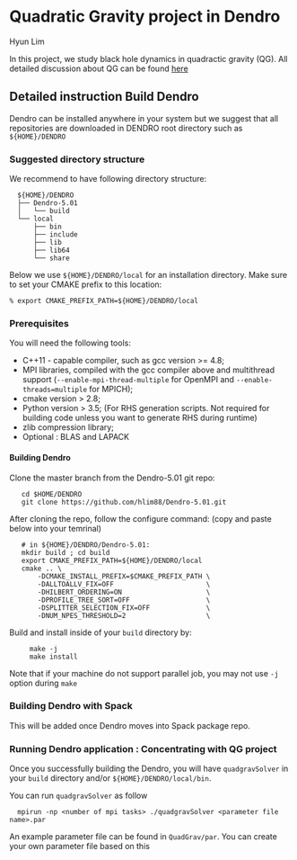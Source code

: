 # Quadratic Gravity project in Dendro

Hyun Lim

In this project, we study black hole dynamics in 
quadractic gravity (QG). All detailed discussion about
QG can be found [here](https://github.com/hlim88/quadGrav)

## Detailed instruction Build Dendro 

Dendro can be installed anywhere in your system but we suggest
that all repositories are downloaded in DENDRO root directory 
such as `${HOME}/DENDRO`

### Suggested directory structure

We recommend to have following directory structure:

```{engine=sh}
  ${HOME}/DENDRO
  ├── Dendro-5.01
  │   └── build
  └── local
      ├── bin
      ├── include
      ├── lib
      ├── lib64
      └── share
```

Below we use `${HOME}/DENDRO/local` for an installation directory.
Make sure to set your CMAKE prefix to this location:

    % export CMAKE_PREFIX_PATH=${HOME}/DENDRO/local

### Prerequisites

You will need the following tools:

- C++11 - capable compiler, such as gcc version >= 4.8;
- MPI libraries, compiled with the gcc compiler above and multithread support
  (`--enable-mpi-thread-multiple` for OpenMPI and
   `--enable-threads=multiple` for MPICH);
- cmake version > 2.8;
- Python version > 3.5; (For RHS generation scripts. Not required for 
building code unless you want to generate RHS during runtime)
- zlib compression library;
- Optional : BLAS and LAPACK

#### Building Dendro

Clone the master branch from the Dendro-5.01 git repo:
```{engine=sh}
   cd $HOME/DENDRO
   git clone https://github.com/hlim88/Dendro-5.01.git
```    

After cloning the repo, follow the configure command:
(copy and paste below into your temrinal)
```{engine=sh}
   # in ${HOME}/DENDRO/Dendro-5.01:
   mkdir build ; cd build
   export CMAKE_PREFIX_PATH=${HOME}/DENDRO/local
   cmake .. \
       -DCMAKE_INSTALL_PREFIX=$CMAKE_PREFIX_PATH \
       -DALLTOALLV_FIX=OFF                       \
       -DHILBERT_ORDERING=ON                     \
       -DPROFILE_TREE_SORT=OFF                   \
       -DSPLITTER_SELECTION_FIX=OFF              \
       -DNUM_NPES_THRESHOLD=2                    \
```

Build and install inside of your `build` directory by:
```{engine=sh}
     make -j 
     make install
```
Note that if your machine do not support parallel job, 
you may not use `-j` option during `make`

### Building Dendro with Spack

This will be added once Dendro moves into Spack package repo.

### Running Dendro application : Concentrating with QG project

Once you successfully building the Dendro, you will have `quadgravSolver` 
in your `build` directory and/or `${HOME}/DENDRO/local/bin`.

You can run `quadgravSolver` as follow
```{english=sh}
  mpirun -np <number of mpi tasks> ./quadgravSolver <parameter file name>.par
```
An example parameter file can be found in `QuadGrav/par`. You can 
create your own parameter file based on this
